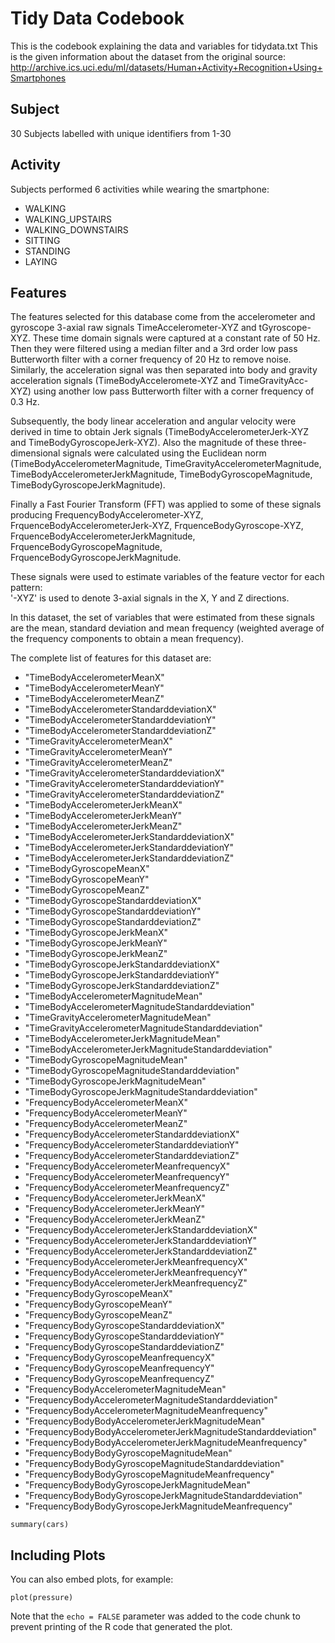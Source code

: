 # Tidy Data Codebook
This is the codebook explaining the data and variables for tidydata.txt
This is the given information about the dataset from the original source: http://archive.ics.uci.edu/ml/datasets/Human+Activity+Recognition+Using+Smartphones


## Subject
30 Subjects labelled with unique identifiers from 1-30

## Activity
Subjects performed 6 activities while wearing the smartphone:
- WALKING  
- WALKING_UPSTAIRS  
- WALKING_DOWNSTAIRS  
- SITTING  
- STANDING  
- LAYING  

## Features
The features selected for this database come from the accelerometer and gyroscope 3-axial raw signals TimeAccelerometer-XYZ and tGyroscope-XYZ. These time domain signals were captured at a constant rate of 50 Hz. Then they were filtered using a median filter and a 3rd order low pass Butterworth filter with a corner frequency of 20 Hz to remove noise. Similarly, the acceleration signal was then separated into body and gravity acceleration signals (TimeBodyAcceleromete-XYZ and TimeGravityAcc-XYZ) using another low pass Butterworth filter with a corner frequency of 0.3 Hz.

Subsequently, the body linear acceleration and angular velocity were derived in time to obtain Jerk signals (TimeBodyAccelerometerJerk-XYZ and TimeBodyGyroscopeJerk-XYZ). Also the magnitude of these three-dimensional signals were calculated using the Euclidean norm (TimeBodyAccelerometerMagnitude, TimeGravityAccelerometerMagnitude, TimeBodyAccelerometerJerkMagnitude, TimeBodyGyroscopeMagnitude, TimeBodyGyroscopeJerkMagnitude). 

Finally a Fast Fourier Transform (FFT) was applied to some of these signals producing FrequencyBodyAccelerometer-XYZ, FrquenceBodyAccelerometerJerk-XYZ, FrquenceBodyGyroscope-XYZ, FrquenceBodyAccelerometerJerkMagnitude, FrquenceBodyGyroscopeMagnitude, FrquenceBodyGyroscopeJerkMagnitude.

These signals were used to estimate variables of the feature vector for each pattern:  
'-XYZ' is used to denote 3-axial signals in the X, Y and Z directions.

In this dataset, the set of variables that were estimated from these signals are the mean, standard deviation and mean frequency (weighted average of the frequency components to obtain a mean frequency).

The complete list of features for this dataset are:
- "TimeBodyAccelerometerMeanX"                                  
- "TimeBodyAccelerometerMeanY"                                  
- "TimeBodyAccelerometerMeanZ"                                  
- "TimeBodyAccelerometerStandarddeviationX"                     
- "TimeBodyAccelerometerStandarddeviationY"                     
- "TimeBodyAccelerometerStandarddeviationZ"                     
- "TimeGravityAccelerometerMeanX"                               
- "TimeGravityAccelerometerMeanY"                               
- "TimeGravityAccelerometerMeanZ"                               
- "TimeGravityAccelerometerStandarddeviationX"                  
- "TimeGravityAccelerometerStandarddeviationY"                  
- "TimeGravityAccelerometerStandarddeviationZ"                  
- "TimeBodyAccelerometerJerkMeanX"                              
- "TimeBodyAccelerometerJerkMeanY"                              
- "TimeBodyAccelerometerJerkMeanZ"                              
- "TimeBodyAccelerometerJerkStandarddeviationX"                 
- "TimeBodyAccelerometerJerkStandarddeviationY"                 
- "TimeBodyAccelerometerJerkStandarddeviationZ"                 
- "TimeBodyGyroscopeMeanX"                                      
- "TimeBodyGyroscopeMeanY"                                      
- "TimeBodyGyroscopeMeanZ"                                      
- "TimeBodyGyroscopeStandarddeviationX"                         
- "TimeBodyGyroscopeStandarddeviationY"                         
- "TimeBodyGyroscopeStandarddeviationZ"                         
- "TimeBodyGyroscopeJerkMeanX"                                  
- "TimeBodyGyroscopeJerkMeanY"                                  
- "TimeBodyGyroscopeJerkMeanZ"                                  
- "TimeBodyGyroscopeJerkStandarddeviationX"                     
- "TimeBodyGyroscopeJerkStandarddeviationY"                     
- "TimeBodyGyroscopeJerkStandarddeviationZ"                     
- "TimeBodyAccelerometerMagnitudeMean"                          
- "TimeBodyAccelerometerMagnitudeStandarddeviation"             
- "TimeGravityAccelerometerMagnitudeMean"                       
- "TimeGravityAccelerometerMagnitudeStandarddeviation"          
- "TimeBodyAccelerometerJerkMagnitudeMean"                      
- "TimeBodyAccelerometerJerkMagnitudeStandarddeviation"         
- "TimeBodyGyroscopeMagnitudeMean"                              
- "TimeBodyGyroscopeMagnitudeStandarddeviation"                 
- "TimeBodyGyroscopeJerkMagnitudeMean"                          
- "TimeBodyGyroscopeJerkMagnitudeStandarddeviation"             
- "FrequencyBodyAccelerometerMeanX"                             
- "FrequencyBodyAccelerometerMeanY"                             
- "FrequencyBodyAccelerometerMeanZ"                             
- "FrequencyBodyAccelerometerStandarddeviationX"                
- "FrequencyBodyAccelerometerStandarddeviationY"                
- "FrequencyBodyAccelerometerStandarddeviationZ"                
- "FrequencyBodyAccelerometerMeanfrequencyX"                    
- "FrequencyBodyAccelerometerMeanfrequencyY"                    
- "FrequencyBodyAccelerometerMeanfrequencyZ"                    
- "FrequencyBodyAccelerometerJerkMeanX"                         
- "FrequencyBodyAccelerometerJerkMeanY"                         
- "FrequencyBodyAccelerometerJerkMeanZ"                         
- "FrequencyBodyAccelerometerJerkStandarddeviationX"            
- "FrequencyBodyAccelerometerJerkStandarddeviationY"            
- "FrequencyBodyAccelerometerJerkStandarddeviationZ"            
- "FrequencyBodyAccelerometerJerkMeanfrequencyX"                
- "FrequencyBodyAccelerometerJerkMeanfrequencyY"                
- "FrequencyBodyAccelerometerJerkMeanfrequencyZ"                
- "FrequencyBodyGyroscopeMeanX"                                 
- "FrequencyBodyGyroscopeMeanY"                                 
- "FrequencyBodyGyroscopeMeanZ"                                 
- "FrequencyBodyGyroscopeStandarddeviationX"                    
- "FrequencyBodyGyroscopeStandarddeviationY"                    
- "FrequencyBodyGyroscopeStandarddeviationZ"                    
- "FrequencyBodyGyroscopeMeanfrequencyX"                        
- "FrequencyBodyGyroscopeMeanfrequencyY"                        
- "FrequencyBodyGyroscopeMeanfrequencyZ"                        
- "FrequencyBodyAccelerometerMagnitudeMean"                     
- "FrequencyBodyAccelerometerMagnitudeStandarddeviation"        
- "FrequencyBodyAccelerometerMagnitudeMeanfrequency"            
- "FrequencyBodyBodyAccelerometerJerkMagnitudeMean"             
- "FrequencyBodyBodyAccelerometerJerkMagnitudeStandarddeviation"
- "FrequencyBodyBodyAccelerometerJerkMagnitudeMeanfrequency"    
- "FrequencyBodyBodyGyroscopeMagnitudeMean"        
- "FrequencyBodyBodyGyroscopeMagnitudeStandarddeviation"
- "FrequencyBodyBodyGyroscopeMagnitudeMeanfrequency"            
- "FrequencyBodyBodyGyroscopeJerkMagnitudeMean"                 
- "FrequencyBodyBodyGyroscopeJerkMagnitudeStandarddeviation"    
- "FrequencyBodyBodyGyroscopeJerkMagnitudeMeanfrequency" 

```{r cars}
summary(cars)
```

## Including Plots

You can also embed plots, for example:

```{r pressure, echo=FALSE}
plot(pressure)
```

Note that the `echo = FALSE` parameter was added to the code chunk to prevent printing of the R code that generated the plot.
